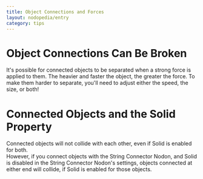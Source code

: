 ```yaml
---
title: Object Connections and Forces
layout: nodopedia/entry
category: tips
---
```



# Object Connections Can Be Broken
It's possible for connected objects to be separated when a strong force is applied to them. The heavier and faster the object, the greater the force. To make them harder to separate, you'll need to adjust either the speed, the size, or both!

# Connected Objects and the Solid Property
Connected objects will not collide with each other, even if Solid is enabled for both.<br>
However, if you connect objects with the String Connector Nodon, and Solid is disabled in the String Connector Nodon's settings, objects connected at either end will collide, if Solid is enabled for those objects.